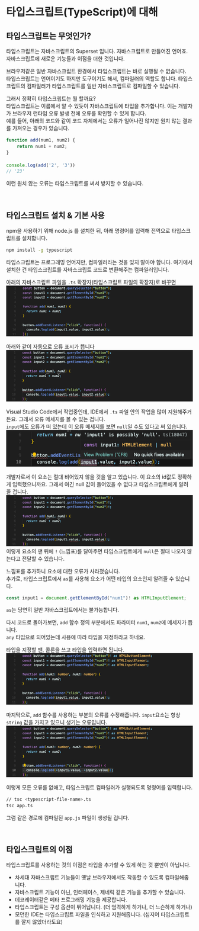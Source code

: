 # 타입스크립트(TypeScript)에 대해

## 타입스크립트는 무엇인가?

타입스크립트는 자바스크립트의 Superset 입니다. 자바스크립트로 만들어진 언어죠. 자바스크립트에 새로운 기능들과 이점을 더한 것입니다.  

브라우저같은 일반 자바스크립트 환경에서 타입스크립트는 바로 실행될 수 없습니다.  
타입스크립트는 언어이기도 하지만 도구이기도 해서, 컴파일러의 역할도 합니다. 타입스크립트의 컴파일러가 타입스크립트를 일반 자바스크립트로 컴파일할 수 있습니다.  

그래서 정확히 타입스크립트는 뭘 할까요?  
타입스크립트는 이름에서 알 수 있듯이 자바스크립트에 타입을 추가합니다. 이는 개발자가 브라우저 런타임 오류 발생 전에 오류를 확인할 수 있게 합니다.   
예를 들어, 아래의 코드와 같이 코드 자체에서는 오류가 일어나진 않지만 원치 않는 결과를 가져오는 경우가 있습니다.
```javascript
function add(num1, num2) {
	return num1 + num2;
}

console.log(add('2', '3'))
// '23'
```
이런 원치 않는 오류는 타입스크립트를 써서 방지할 수 있습니다.

<br/>

## 타입스크립트 설치 & 기본 사용

npm을 사용하기 위해 node.js 를 설치한 뒤, 아래 명령어를 입력해 전역으로 타입스크립트를 설치합니다.
```bash
npm install -g typescript
```

타입스크립트는 프로그래밍 언어지만, 컴파일러라는 것을 잊지 말아야 합니다. 여기에서 설치한 건 타입스크립트를 자바스크립트 코드로 변환해주는 컴파일러입니다.

아래의 자바스크립트 파일을 `.ts` 확장자(타입스크립트 파일의 확장자)로 바꾸면
![js 파일](img/ts1_1.png)

아래와 같이 자동으로 오류 표시가 뜹니다
![ts 파일](img/ts1_2.png)

Visual Studio Code에서 작업중인데, IDE에서 `.ts` 파일 안의 작업을 많이 지원해주거든요. 그래서 오류 메세지를 볼 수 있는 겁니다.    
`input`에도 오류가 떠 있는데 이 오류 메세지를 보면 `null`일 수도 있다고 써 있습니다.
![input 오류 메세지](img/ts1_3.png)

개발자로서 이 요소는 절대 비어있지 않을 것을 알고 있습니다. 이 요소의 id값도 정확하게 입력했으니까요. 그래서 여긴 null 값이 들어있을 수 없다고 타입스크립트에게 알려줄 겁니다.
![](img/ts1_4.png)
이렇게 요소의 맨 뒤에 `!` (느낌표)를 달아주면 타입스크립트에게 `null`은 절대 나오지 않는다고 전달할 수 있습니다.  

느낌표를 추가하니 요소에 대한 오류가 사라졌습니다.  
추가로, 타입스크립트에서 `as`를 사용해 요소가 어떤 타입의 요소인지 알려줄 수 있습니다.  
```javascript
const input1 = document.getElementById("num1")! as HTMLInputElement;
```
`as`는 당연히 일반 자바스크립트에서는 불가능합니다.  

다시 코드로 돌아가보면, `add` 함수 정의 부분에서도 파라미터 `num1`, `num2`에 메세지가 뜹니다.  
`any` 타입으로 되어있는데 사용에 따라 타입을 지정하라고 하네요.

타입을 지정할 땐, 콜론을 쓰고 타입을 입력하면 됩니다.
![함수에 타입 지정](img/ts1_5.png)

마지막으로, `add` 함수를 사용하는 부분의 오류를 수정해줍니다. `input`요소는 항상 `string` 값을 가지고 있으니 생기는 오류입니다.
![input 값을 number로 변환](img/ts1_6.png)

이렇게 모든 오류를 없애고, 타입스크립트 컴파일러가 실행되도록 명령어를 입력합니다.
```bash
// tsc <typescript-file-name>.ts
tsc app.ts
```

그럼 같은 경로에 컴파일된 `app.js` 파일이 생성될 겁니다.

<br/>

## 타입스크립트의 이점
타입스크립트를 사용하는 것의 이점은 타입을 추가할 수 있게 하는 것 뿐만이 아닙니다.
- 차세대 자바스크립트 기능들이 옛날 브라우저에서도 작동할 수 있도록 컴파일해줍니다.
- 자바스크립트 기능이 아닌, 인터페이스, 제네릭 같은 기능을 추가할 수 있습니다.
- 데코레이터같은 메타 프로그래밍 기능을 제공합니다.
- 타입스크립트는 구성 옵션이 뛰어납니다. (더 엄격하게 하거나, 더 느슨하게 하거나)
- 모던한 IDE는 타입스크립트 파일을 인식하고 지원해줍니다. (심지어 타입스크립트를 깔지 않았더라도요)

<br/>